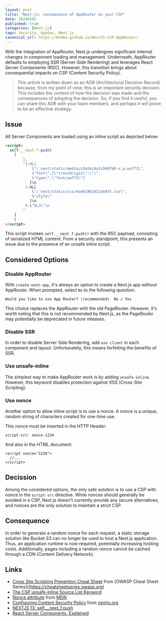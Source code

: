 ```yaml
---
layout: post
title: "Next.js: consequence of AppRouter on your CSP"
date: 20240301
published: true
categories: [Next.js]
tags: Security, AppSec, Next.js
canonical_url: https://0xdbe.github.io/NextJS-CSP-AppRouter/
---
```


With the integration of AppRouter, Next.js undergoes significant internal changes in component loading and management.
Underneath, AppRouter defaults to employing SSR (Server-Side Rendering) and leverages React Server Components (RSC).
However, this transition brings about consequential impacts on CSP (Content Security Policy).

> This article is written down as an ADR (Architectural Decision Record) because, from my point of view, this is an important security decision.
> This includes the context of how the decision was made and the consequences of adopting the decision.
> So, if you find it useful, you can share this ADR with your team members, and perhaps it will prove to be an effective strategy.

## Issue

All Server Components are loaded using an inline script as depicted below:

```html
<script>
  self.__next_f.push(
    [
        1,
        "1:HL[
            \"/_next/static/media/c9a5bc6a7c948fb0-s.p.woff2\",
            \"font\",{\"crossOrigin\":\"\",
            \"type\":\"font/woff2\"}
           ]\n
         2:HL[
            \"/_next/static/css/0a4b1961022ab8f5.css\",
            \"style\"
           ]\n
         0:\"$L3\"\n
        "
    ]
    )
</script>
```

This script invokes ``self.__next_f.push()`` with the RSC payload, consisting of serialized HTML content.
From a security standpoint, this presents an issue due to the presence of an unsafe inline script.

## Considered Options

### Disable AppRouter

With ``create-next-app``, it's always an option to create a Next.js app without AppRouter.
When prompted, select ``No`` to the following question:

```
Would you like to use App Router? (recommended)  No / Yes
```

This choice replaces the AppRouter with the old PageRouter.
However, it's worth noting that this is not recommended by Next.js, as the PageRouter may potentially be deprecated in future releases.

### Disable SSR

In order to disable Server Side Rendering, add ``use client`` in each component and layout.
Unfortunately, this means forfeiting the benefits of SSR.

### Use unsafe-inline

The simplest way to make AppRouter work is by adding ``unsafe-inline``.
However, this keyword disables protection against XSS (Cross-Site Scripting).

### Use nonce

Another option to allow inline script is to use a nonce.
A nonce is a unique, random string of characters created for one-time use.

This nonce must be inserted in the HTTP Header:


```
script-src: nonce-1234
```

And also in the HTML document:

```
<script nonce="1234">
  //...
</script>
```


## Decission

Among the considered options, the only safe solution is to use a CSP with nonce in the ``script-src`` directive.
While nonces should generally be avoided in a CSP, Next.js doesn't currently provide any secure alternatives, and nonces are the only solution to maintain a strict CSP.

## Consequence

In order to generate a random nonce for each request, a static storage solution like Bucket S3 can no longer be used to host a Next.js application.
Thus, an application runtime is now required, potentially increasing hosting costs.
Additionally, pages including a random nonce cannot be cached through a CDN (Content Delivery Network).


## Links

- [Cross Site Scripting Prevention Cheat Sheet](https://cheatsheetseries.owasp.org/cheatsheets/Cross_Site_Scripting_Prevention_Cheat_Sheet.html) from [OWASP Cheat Sheet Series]((https://cheatsheetseries.owasp.org)
- [The CSP unsafe-inline Source List Keyword](https://content-security-policy.com/unsafe-inline/)
- [Nonce attribute](https://developer.mozilla.org/en-US/docs/Web/HTML/Global_attributes/nonce) from [MDN](https://developer.mozilla.org)
- [Configuring Content Security Policy](https://nextjs.org/docs/app/building-your-application/configuring/content-security-policy) from [nextjs.org](https://nextjs.org/)
- [NEXTJS 13: self.__next_f.push](https://github.com/vercel/next.js/discussions/42170)
- [React Server Components, Explained](https://giuseppegurgone.com/react-server-component-explained)
